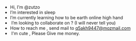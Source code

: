 -  Hi, I’m @zutzo
-  I’m interested in sleep
-  I’m currently learning how to be earth online high hand
- ️ I’m looking to collaborate on ? (I will never tell you)
-  How to reach me , send mail to q5akh9447@mozmail.com
- ️ I'm cute , Please Give me money.

<!---
zutzo/zutzo is a  special  repository because its `README.md` (this file) appears on your GitHub profile.
You can click the Preview link to take a look at your changes.
--->
